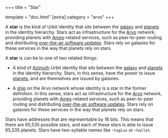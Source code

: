 +++
title = "Star"

template = "doc.html"
[extra]
category = "arvo"
+++

A **star** is the kind of Urbit identity that sits between the [galaxy](../galaxy) and [planets](../planet) in the identity hierarchy. Stars act as infrastructure for the [Arvo](../arvo) network, providing planets with [Ames](../ames)-related services, such as peer-to-peer routing and distributing [over-the-air software updates](../ota-updates). Stars rely on galaxies for these services in the way that planets rely on stars.

A **star** is can be to one of two related things:

- A kind of [Azimuth](../azimuth) Urbit identity that sits between the [galaxy](../galaxy) and [planets](../planet) in the identity hierarchy. Stars, in this sense, have the power to issue [planets](../planet), and are themselves are issued by galaxies.

- A [ship](../ship) on the Arvo network whose identity is a star in the former definition. In this sense, stars act as infrastructure for the [Arvo](../arvo) network, providing planets with [Ames](../ames)-related services, such as peer-to-peer routing and distributing [over-the-air software updates](../ota-updates). Stars rely on galaxies for these services in the way that planets rely on stars.

Stars have addresses that are representable by 16 bits. This means that there are 65,535 possible stars, and each of these stars is able to issue 65,535 planets. Stars have two-syllable names like `~taglux` or `~hallet`.
